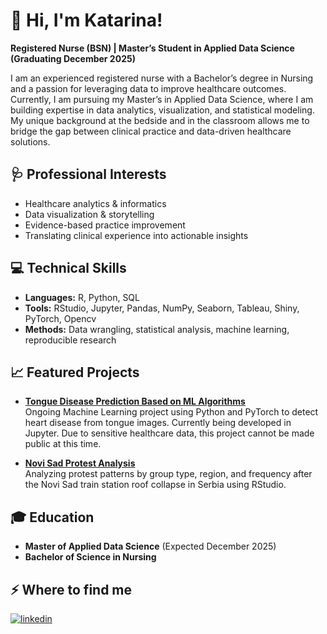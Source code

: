 # 👋 Hi, I'm Katarina!

**Registered Nurse (BSN) | Master’s Student in Applied Data Science (Graduating December 2025)**

<p>I am an experienced registered nurse with a Bachelor’s degree in Nursing and a passion for leveraging data to improve healthcare outcomes. Currently, I am pursuing my Master’s in Applied Data Science, where I am building expertise in data analytics, visualization, and statistical modeling. My unique background at the bedside and in the classroom allows me to bridge the gap between clinical practice and data-driven healthcare solutions.</p>

## 🩺 Professional Interests

- Healthcare analytics & informatics
- Data visualization & storytelling
- Evidence-based practice improvement
- Translating clinical experience into actionable insights

## 💻 Technical Skills

- **Languages:** R, Python, SQL
- **Tools:** RStudio, Jupyter, Pandas, NumPy, Seaborn, Tableau, Shiny, PyTorch, Opencv  
- **Methods:** Data wrangling, statistical analysis, machine learning, reproducible research

## 📈 Featured Projects

- **[Tongue Disease Prediction Based on ML Algorithms](#)**  
Ongoing Machine Learning project using Python and PyTorch to detect heart disease from tongue images. Currently being developed in Jupyter. Due to sensitive healthcare data, this project cannot be made public at this time. 

- **[Novi Sad Protest Analysis](https://katarinatmb.github.io/serbia-protest-analysis/)**  
  Analyzing protest patterns by group type, region, and frequency after the Novi Sad train station roof collapse in Serbia using RStudio.

## 🎓 Education

- **Master of Applied Data Science** (Expected December 2025)
- **Bachelor of Science in Nursing**

<h2>⚡️ Where to find me</h2>
<p><a target="_blank" href="https://www.linkedin.com/in/katamaksbarbosa" style="display: inline-block;"><img src="https://img.shields.io/badge/linkedin-logo?style=for-the-badge&logo=linkedin&logoColor=white&color=%230a77b6" alt="linkedin" /></a></p>
